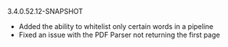 3.4.0.52.12-SNAPSHOT

- Added the ability to whitelist only certain words in a pipeline
- Fixed an issue with the PDF Parser not returning the first page